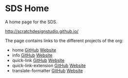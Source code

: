 # SDS Home

A home page for the SDS.

http://scratchdesignstudio.github.io/

The page contains links to the different projects of the org:
- home [GitHub](https://github.com/scratchdesignstudio/scratchdesignstudio.github.io) [Website](http://scratchdesignstudio.github.io/)
- info [GitHub](https://github.com/scratchdesignstudio/info) [Website](http://scratchdesignstudio.github.io/info/)
- quick-link [GitHub](https://github.com/scratchdesignstudio/quick-link) [Website](http://scratchdesignstudio.github.io/quick-link/)
- quick-link-extension [GitHub](https://github.com/scratchdesignstudio/quick-link-extension) [Website](http://scratchdesignstudio.github.io/quick-link-extension/)
- translate-formatter [GitHub](https://github.com/scratchdesignstudio/translate-formatter) [Website](http://scratchdesignstudio.github.io/translate-formatter/)
